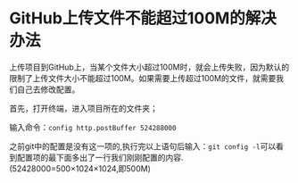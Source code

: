 # GitHub上传文件不能超过100M的解决办法

上传项目到GitHub上，当某个文件大小超过100M时，就会上传失败，因为默认的限制了上传文件大小不能超过100M。如果需要上传超过100M的文件，就需要我们自己去修改配置。

首先，打开终端，进入项目所在的文件夹；

输入命令：`config http.postBuffer 524288000`

之前git中的配置是没有这一项的,执行完以上语句后输入：`git config -l`可以看到配置项的最下面多出了一行我们刚刚配置的内容. (52428000=500×1024×1024,即500M)